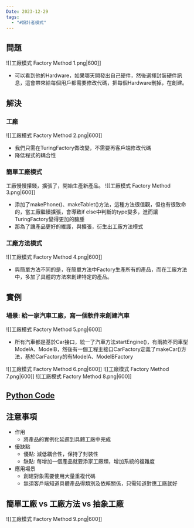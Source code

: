 ```yaml
---
Date: 2023-12-29
tags:
  - "#設計者模式"
---
```

## 問題
![[工廠模式 Factory Method 1.png|600]]

- 可以看到他的Hardware，如果哪天開發出自己硬件，然後選擇封裝硬件訊息，這會帶來給每個用戶都需要修改代碼，把每個Hardware刪掉，在創建。
## 解決
### 工廠
![[工廠模式 Factory Method 2.png|600]]

- 我們只需在TuringFactory做改變，不需要再客戶端修改代碼
- 降低程式的耦合性
### 簡單工廠模式
工廠慢慢攥錢，擴張了，開始生產新產品。
![[工廠模式 Factory Method 3.png|600]]

- 添加了makePhone()、makeTablet()方法，這種方法很值觀，但也有很致命的，當工廠繼續擴張，會導致if else中判斷的type變多，進而讓TuringFactory變得更加的臃腫
- 那為了讓產品更好的維護，與擴張，衍生出工廠方法模式
### 工廠方法模式
![[工廠模式 Factory Method 4.png|600]]

- 與簡單方法不同的是，在簡單方法中Factory生產所有的產品，而在工廠方法中，多加了具體的方法來創建特定的產品。
## 實例

### 場景: 給一家汽車工廠，寫一個軟件來創建汽車
![[工廠模式 Factory Method 5.png|600]]

- 所有汽車都是基於Car接口，統一了汽車方法startEngine()，有兩款不同車型ModelA、ModelB，然後有一個工程主接口CarFactory定義了makeCar()方法，基於CarFactory的有ModelA、ModelBFactory

![[工廠模式 Factory Method 6.png|600]]
![[工廠模式 Factory Method 7.png|600]]
![[工廠模式 Factory Method 8.png|600]]
## [Python Code](https://github.com/turingplanet/design-patterns-series/tree/main/v12_factory_method/python)

## 注意事項

- 作用
    - 將產品的實例化延遲到具體工廠中完成
- 優缺點
    - 優點: 減低耦合性，保持了封裝性
    - 缺點: 每增加一個產品就要添家工廠類，增加系統的複雜度
- 應用場景
    - 創建對象需要使用大量重複代碼
    - 無須客戶端知道具體產品得類別及依賴關係，只需知道對應工廠就好

## 簡單工廠 vs 工廠方法 vs 抽象工廠
![[工廠模式 Factory Method 9.png|600]]